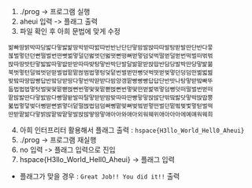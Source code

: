 1. ./prog -> 프로그램 실행
2. aheui 입력 -> 플래그 출력
3. 파일 확인 후 아희 문법에 맞게 수정
```
밞빠땅밝박따당밟다맣밣밡땅박받따밠따반반난단단맣밤발밙따따발탕받발딴단반다뭏
붆벌멓던던뻔떨벌번떤뻣벎멓덜던벓벗던벓떳뻔떵뻐벋멓덤덪벅떨벋덜벋번떡벌떠벆벆
밙따땅밧탄맣밟밣따맣밦받받따따밪탕맣반박단발달밞땉받밙땁반담당발박딴당맣밡붊
북벗멓턴덜벜벗덛떧벌법떹떹벊범법멓텅덪덭번벌벋떤뻥덧벅떳벋벚멓던덩덤떤벎벏벒
밪밬따땅땁빵답반밬당받땅다맣반박딷받다밤양갱땉빵빵빵답답단반밧나탕맣받밬빠뚜
둡법법법멓텃벌떷떷떹뻗벉뻔번멓떷떷떹뻗벉뻔번멓떷떤벋벑벆멓덤뻥덧떠떨벌번벋떠
땉밚밣딴다맣밠밤다빵딸밭발따탈맣받받밤밪따따딴빵맣맣밙밚단밖땈밣닷맣박밙땁뿡
붋법멓덯벚더뻥떧뻔벍멓더덭떨벉법덤덤뻐뻥떹떶뻐벚벜벋멓떤벌던떹벜벚벛멓턷벌떡
딴받땉밞다맣밝밚땉밬땉맣발밙밚땋땅맣애아아와애아외워웨위애아아아에예얘워웨희
```
4. 아희 인터프리터 활용해서 플래그 출력 : `hspace{H3llo_World_Hell0_Aheui}`
6. ./prog -> 프로그램 재실행
7. no 입력 -> 플래그 입력으로 진입
8. hspace{H3llo_World_Hell0_Aheui} -> 플래그 입력
- 플래그가 맞을 경우 : `Great Job!! You did it!!` 출력